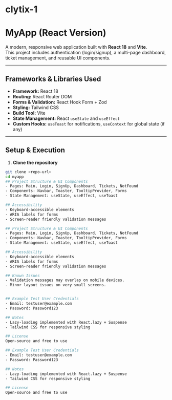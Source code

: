 # clytix-1
# MyApp (React Version)

A modern, responsive web application built with **React 18** and **Vite**.  
This project includes authentication (login/signup), a multi-page dashboard, ticket management, and reusable UI components.  

---

## Frameworks & Libraries Used

- **Framework:** React 18  
- **Routing:** React Router DOM  
- **Forms & Validation:** React Hook Form + Zod  
- **Styling:** Tailwind CSS  
- **Build Tool:** Vite  
- **State Management:** React `useState` and `useEffect`  
- **Custom Hooks:** `useToast` for notifications, `useContext` for global state (if any)  

---

## Setup & Execution

1. **Clone the repository**  
```bash
git clone <repo-url>
cd myapp
## Project Structure & UI Components
- Pages: Main, Login, SignUp, Dashboard, Tickets, NotFound
- Components: Navbar, Toaster, TooltipProvider, Forms
- State Management: useState, useEffect, useToast

## Accessibility
- Keyboard-accessible elements
- ARIA labels for forms
- Screen-reader friendly validation messages

## Project Structure & UI Components
- Pages: Main, Login, SignUp, Dashboard, Tickets, NotFound
- Components: Navbar, Toaster, TooltipProvider, Forms
- State Management: useState, useEffect, useToast

## Accessibility
- Keyboard-accessible elements
- ARIA labels for forms
- Screen-reader friendly validation messages

## Known Issues
- Validation messages may overlap on mobile devices.
- Minor layout issues on very small screens.


## Example Test User Credentials
- Email: testuser@example.com
- Password: Password123

## Notes
- Lazy-loading implemented with React.lazy + Suspense
- Tailwind CSS for responsive styling

## License
Open-source and free to use

## Example Test User Credentials
- Email: testuser@example.com
- Password: Password123

## Notes
- Lazy-loading implemented with React.lazy + Suspense
- Tailwind CSS for responsive styling

## License
Open-source and free to use
